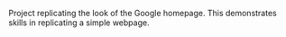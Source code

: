 Project replicating the look of the Google homepage. This demonstrates skills in replicating a simple webpage.
